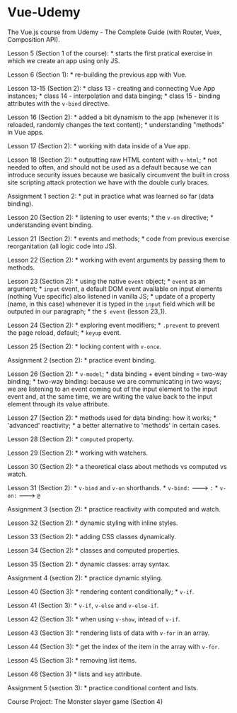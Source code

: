 # Vue-Udemy
The Vue.js course from Udemy - The Complete Guide (with Router, Vuex, Composition API).

Lesson 5 (Section 1 of the course):
    * starts the first pratical exercise in which we create an
    app using only JS.

Lesson 6 (Section 1):
    * re-building the previous app with Vue.

Lesson 13-15 (Section 2):
    * class 13 - creating and connecting Vue App instances;
    * class 14 - interpolation and data binging;
    * class 15 - binding attributes with the `v-bind` directive.

Lesson 16 (Section 2):
    * added a bit dynamism to the app (whenever it is reloaded, randomly changes the text content);
    * understanding "methods" in Vue apps.

Lesson 17 (Section 2):
    * working with data inside of a Vue app.

Lesson 18 (Section 2):
    * outputting raw HTML content with `v-html`;
    * not needed to often, and should not be used as a default because we can introduce security issues because we basically circumvent the built in cross site scripting attack protection we have with the double curly braces.

Assignment 1 section 2:
    * put in practice what was learned so far (data binding).

Lesson 20 (Section 2):
    * listening to user events;
    * the `v-on` directive;
    * understanding event binding.

Lesson 21 (Section 2):
    * events and methods;
    * code from previous exercise reorganitation (all logic code into JS).

Lesson 22 (Section 2):
    * working with event arguments by passing them to methods.

Lesson 23 (Section 2):
    * using the native `event` object;
    * `event` as an argument;
    * `input` event, a default DOM event available on input elements (nothing Vue specific) also listened in vanilla JS;
    * update of a property (name, in this case) whenever it is typed in the `input` field which will be outputed in our paragraph;
    * the `$ event` (lesson 23_1).

Lesson 24 (Section 2):
    * exploring event modifiers;
    * `.prevent` to prevent the page reload, default;
    * `keyup` event.

Lesson 25 (Section 2):
    * locking content with `v-once`.

Assignment 2 (section 2):
    * practice event binding.

Lesson 26 (Section 2):
    * `v-model`;
    * data binding + event binding = two-way binding;
    * two-way binding: because we are communicating in two ways; we are listening to an event coming out of the input element to the input event and, at the same time, we are writing the value back to the input element through its value attribute.

Lesson 27 (Section 2):
    * methods used for data binding: how it works;
    * 'advanced' reactivity;
    * a better alternative to 'methods' in certain cases.

Lesson 28 (Section 2):
    * `computed` property.

Lesson 29 (Section 2):
    * working with watchers.

Lesson 30 (Section 2):
    * a theoretical class about methods vs computed vs watch.

Lesson 31 (Section 2):
    * `v-bind` and `v-on` shorthands.
    * `v-bind:` ---> `:`
    * `v-on:` ---> `@`

Assignment 3 (section 2):
    * practice reactivity with computed and watch.

Lesson 32 (Section 2):
    * dynamic styling with inline styles.

Lesson 33 (Section 2):
    * adding CSS classes dynamically.

Lesson 34 (Section 2):
    * classes and computed properties.

Lesson 35 (Section 2):
    * dynamic classes: array syntax.

Assignment 4 (section 2):
    * practice dynamic styling.

Lesson 40 (Section 3):
    * rendering content conditionally;
    * `v-if`.

Lesson 41 (Section 3):
    * `v-if`, `v-else` and `v-else-if`.

Lesson 42 (Section 3):
    * when using `v-show`, intead of `v-if`.

Lesson 43 (Section 3):
    * rendering lists of data with `v-for` in an array.

Lesson 44 (Section 3):
    * get the index of the item in the array with `v-for`.

Lesson 45 (Section 3):
    * removing list items.

Lesson 46 (Section 3)
    * lists and `key` attribute.

Assignment 5 (section 3):
    * practice conditional content and lists.

Course Project: The Monster slayer game (Section 4)